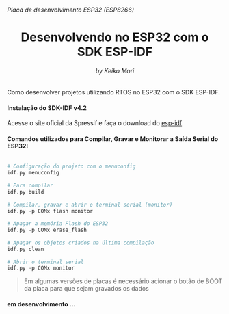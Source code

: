 <h6>Placa de desenvolvimento ESP32 (ESP8266) </h6>
<h1 align="center">Desenvolvendo no ESP32 com o SDK ESP-IDF</h1>
<h6 align="center">by Keiko Mori</h6>

Como desenvolver projetos utilizando RTOS no ESP32 com o SDK ESP-IDF.

<h4>Instalação do SDK-IDF v4.2</h4>

Acesse o site oficial da Spressif e faça o download do [esp-idf](https://docs.espressif.com/projects/esp-idf/en/stable/esp32/get-started/windows-setup.html)

<h4> Comandos utilizados para Compilar, Gravar e Monitorar a Saída Serial do ESP32: </h4>

```python

# Configuração do projeto com o menuconfig
idf.py menuconfig
 
# Para compilar
idf.py build
 
# Compilar, gravar e abrir o terminal serial (monitor)
idf.py -p COMx flash monitor
 
# Apagar a memória Flash do ESP32
idf.py -p COMx erase_flash
 
# Apagar os objetos criados na última compilação
idf.py clean
 
# Abrir o terminal serial
idf.py -p COMx monitor
```

> Em algumas versões de placas é necessário acionar o botão de BOOT da placa para que sejam gravados os dados

<h4>em desenvolvimento ...</h4>


